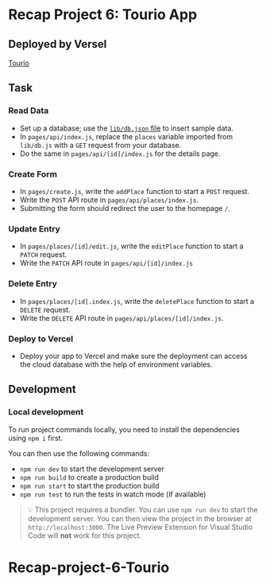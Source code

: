 # Recap Project 6: Tourio App

## Deployed by Versel

[Tourio](https://recap-project-6-tourio.vercel.app/)

## Task

### Read Data

- Set up a database; use the [`lib/db.json` file](lib/db.json) to insert sample data.
- In `pages/api/index.js`, replace the `places` variable imported from `lib/db.js` with a `GET` request from your database.
- Do the same in `pages/api/[id]/index.js` for the details page.

### Create Form

- In `pages/create.js`, write the `addPlace` function to start a `POST` request.
- Write the `POST` API route in `pages/api/places/index.js`.
- Submitting the form should redirect the user to the homepage `/`.

### Update Entry

- In `pages/places/[id]/edit.js`, write the `editPlace` function to start a `PATCH` request.
- Write the `PATCH` API route in `pages/api/[id]/index.js`

### Delete Entry

- In `pages/places/[id].index.js`, write the `deletePlace` function to start a `DELETE` request.
- Write the `DELETE` API route in `pages/api/places/[id]/index.js`.

### Deploy to Vercel

- Deploy your app to Vercel and make sure the deployment can access the cloud database with the help of environment variables.

## Development

### Local development

To run project commands locally, you need to install the dependencies using `npm i` first.

You can then use the following commands:

- `npm run dev` to start the development server
- `npm run build` to create a production build
- `npm run start` to start the production build
- `npm run test` to run the tests in watch mode (if available)

> 💡 This project requires a bundler. You can use `npm run dev` to start the development server. You can then view the project in the browser at `http://localhost:3000`. The Live Preview Extension for Visual Studio Code will **not** work for this project.
# Recap-project-6-Tourio
